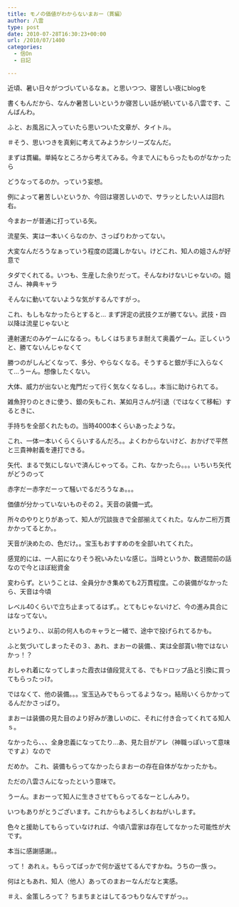 ```yaml
---
title: モノの価値がわからないまおー（貫編）
author: 八雲
type: post
date: 2010-07-28T16:30:23+00:00
url: /2010/07/1400
categories:
  - 信On
  - 日記

---
```

近頃、暑い日々がつづいているなぁ。と思いつつ、寝苦しい夜にblogを
  
書くもんだから、なんか暑苦しいというか寝苦しい話が続いている八雲です、こんばんわ。

ふと、お風呂に入っていたら思いついた文章が、タイトル。
  
＃そう、思いつきを真剣に考えてみようかシリーズなんだ。

まずは貫編。単純なところから考えてみる。今まで人にもらったものがなかったら
  
どうなってるのか。っていう妄想。
  
例によって暑苦しいというか、今回は寝苦しいので、サラッとしたい人は回れ右。

<!--more-->


  
今まおーが普通に打っている矢。
  
流星矢、実は一本いくらなのか、さっぱりわかってない。
  
大変なんだろうなぁっていう程度の認識しかない。けどこれ、知人の姐さんが好意で
  
タダでくれてる。いつも、生産した余りだって。そんなわけないじゃないの。姐さん、神典キャラ
  
そんなに動いてないような気がするんですがっ。
  
これ、もしもなかったらとすると… まず評定の武技クエが勝てない。武技・四以降は流星じゃないと
  
連射運だのみゲームになるっ。もしくはちまちま耐えて奥義ゲーム。正しくいうと、勝てないんじゃなくて
  
勝つのがしんどくなって、多分、やらなくなる。そうすると銀が手に入らなくて…うーん。想像したくない。
  
大体、威力が出ないと鬼門だって行く気なくなるし。。本当に助けられてる。

雑魚狩りのときに使う、銀の矢もこれ、某如月さんが引退（ではなくて移転）するときに、
  
手持ちを全部くれたもの。当時4000本くらいあったような。
  
これ、一体一本いくらくらいするんだろ。。よくわからないけど、おかげで平然と三貴神射義を連打できる。
  
矢代、まるで気にしないで済んじゃってる。これ、なかったら。。。いちいち矢代がどうのって
  
赤字だー赤字だーって騒いでるだろうなぁ。。。

価値が分かっていないものその２。天音の装備一式。
  
所々のやりとりがあって、知人が冗談抜きで全部揃えてくれた。なんか二桁万貫かかってるとか。。
  
天音が決めたの、色だけ。。宝玉もおすすめのを全部いれてくれた。
  
感覚的には、一人前になりそう祝いみたいな感じ。当時というか、数週間前の話なので今とほぼ総資金
  
変わらず。ということは、全員分かき集めても2万貫程度。この装備がなかったら、天音は今頃
  
レベル40くらいで立ち止まってるはず。。とてもじゃないけど、今の進み具合にはなってない。
  
というより、、以前の何人ものキャラと一緒で、途中で投げられてるかも。

ふと気づいてしまったその３、あれ、まおーの装備、、実は全部貰い物ではないかっ！？
  
おしゃれ着になってしまった霞衣は値段覚えてる、でもドロップ品と引換に買ってもらったっけ。
  
ではなくて、他の装備。。。宝玉込みでもらってるようなっ。結局いくらかかってるんだかさっぱり。
  
まおーは装備の見た目のより好みが激しいのに、それに付き合ってくれてる知人ｓ。
  
なかったら、、、全身忠義になってたり…あ、見た目がアレ（神職っぽいって意味ですよ）なので
  
だめか。 これ、装備もらってなかったらまおーの存在自体がなかったかも。
  
ただの八雲さんになったという意味で。

うーん。まおーって知人に生きさせてもらってるなーとしんみり。
  
いつもありがとうございます。これからもよろしくおねがいします。
  
色々と援助してもらっていなければ、今頃八雲家は存在してなかった可能性が大です。
  
本当に感謝感謝。。

って！ あれぇ。もらってばっかで何か返せてるんですかね。うちの一族っ。
  
何はともあれ、知人（他人）あってのまおーなんだなと実感。
  
＃え、金策しろって？ ちまちまとはしてるつもりなんですがっ。。